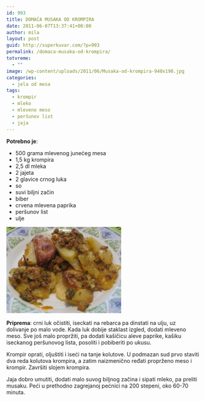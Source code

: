 ```yaml
---
id: 993
title: DOMAĆA MUSAKA OD KROMPIRA
date: 2011-06-07T13:37:41+00:00
author: mila
layout: post
guid: http://superkuvar.com/?p=993
permalink: /domaca-musaka-od-krompira/
totvreme:
  - ""
image: /wp-content/uploads/2011/06/Musaka-od-krompira-940x198.jpg
categories:
  - jela od mesa
tags:
  - krompir
  - mleko
  - mleveno meso
  - peršunov list
  - jaja
---
```

**Potrebno je**:

  * 500 grama mlevenog junećeg mesa
  * 1,5 kg krompira
  * 2,5 dl mleka
  * 2 jajeta
  * 2 glavice crnog luka
  * so
  * suvi biljni začin
  * biber
  * crvena mlevena paprika
  * peršunov list
  * ulje

<img class="alignnone size-medium wp-image-2507" title="Musaka od krompira" src="/wp-content/uploads/2011/06/Musaka-od-krompira-300x225.jpg" alt="" width="300" height="225" /> 

**Priprema**: crni luk očistiti, iseckati na rebarca pa dinstati na ulju, uz dolivanje po malo vode. Kada luk dobije staklast izgled, dodati mleveno meso. Sve još malo propržiti, pa dodati kašičicu aleve paprike, kašiku iseckanog peršunovog lista, posoliti i pobiberiti po ukusu.

Krompir oprati, oljuštiti i iseći na tanje kolutove. U podmazan sud prvo staviti dva reda kolutova krompira, a zatim naizmenično ređati proprženo meso i krompir. Završiti slojem krompira.

Jaja dobro umutiti, dodati malo suvog biljnog začina i sipati mleko, pa preliti musaku. Peći u prethodno zagrejanoj pećnici na 200 stepeni, oko 60-70 minuta.